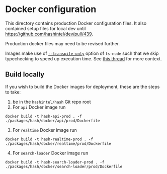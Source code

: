 # Docker configuration

This directory contains production Docker configuration files.
It also contained setup files for local dev until https://github.com/hashintel/dev/pull/439.

Production docker files may need to be revised further.

Images make use of [`--transpile-only`](https://github.com/TypeStrong/ts-node#transpilers) option of `ts-node` such that we skip typechecking to speed up execution time.
See [this thread](https://github.com/TypeStrong/ts-node/issues/104) for more context.

## Build locally

If you wish to build the Docker images for deployment, these are the steps to take:

1.  be in the `hashintel/hash` Git repo root
2.  For `api` Docker image run

```shell
docker build -t hash-api-prod . -f ./packages/hash/docker/api/prod/Dockerfile
```

3.  For `realtime` Docker image run

```shell
docker build -t hash-realtime-prod . -f ./packages/hash/docker/realtime/prod/Dockerfile
```

4.  For `search-loader` Docker image run

```shell
docker build -t hash-search-loader-prod . -f ./packages/hash/docker/search-loader/prod/Dockerfile
```
